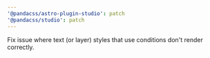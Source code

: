 ```yaml
---
'@pandacss/astro-plugin-studio': patch
'@pandacss/studio': patch
---
```


Fix issue where text (or layer) styles that use conditions don't render correctly.
